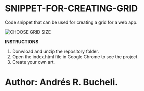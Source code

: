 # SNIPPET-FOR-CREATING-GRID

Code snippet that can be used for creating a grid for a web app.

![CHOOSE GRID SIZE](https://github.com/anferebu/SNIPPET-FOR-CREATING-GRID/blob/master/Choose%20Grid%20Size.jpg)

<strong>INSTRUCTIONS</strong>

1. Donwload and unzip the repository folder.
2. Open the index.html file in Google Chrome to see the project.
3. Create your own art.

# Author: Andrés R. Bucheli.
